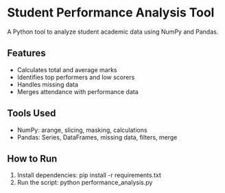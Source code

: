 # Student Performance Analysis Tool

A Python tool to analyze student academic data using NumPy and Pandas.

## Features
- Calculates total and average marks
- Identifies top performers and low scorers
- Handles missing data
- Merges attendance with performance data

## Tools Used
- NumPy: arange, slicing, masking, calculations
- Pandas: Series, DataFrames, missing data, filters, merge

## How to Run
1. Install dependencies: pip install -r requirements.txt
2. Run the script: python performance_analysis.py